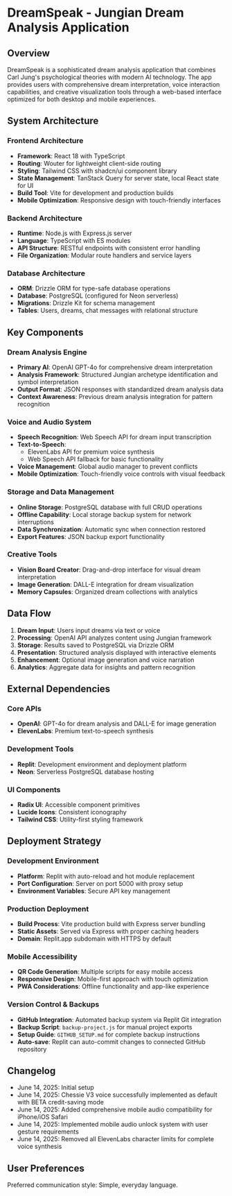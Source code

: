 # DreamSpeak - Jungian Dream Analysis Application

## Overview

DreamSpeak is a sophisticated dream analysis application that combines Carl Jung's psychological theories with modern AI technology. The app provides users with comprehensive dream interpretation, voice interaction capabilities, and creative visualization tools through a web-based interface optimized for both desktop and mobile experiences.

## System Architecture

### Frontend Architecture
- **Framework**: React 18 with TypeScript
- **Routing**: Wouter for lightweight client-side routing
- **Styling**: Tailwind CSS with shadcn/ui component library
- **State Management**: TanStack Query for server state, local React state for UI
- **Build Tool**: Vite for development and production builds
- **Mobile Optimization**: Responsive design with touch-friendly interfaces

### Backend Architecture
- **Runtime**: Node.js with Express.js server
- **Language**: TypeScript with ES modules
- **API Structure**: RESTful endpoints with consistent error handling
- **File Organization**: Modular route handlers and service layers

### Database Architecture
- **ORM**: Drizzle ORM for type-safe database operations
- **Database**: PostgreSQL (configured for Neon serverless)
- **Migrations**: Drizzle Kit for schema management
- **Tables**: Users, dreams, chat messages with relational structure

## Key Components

### Dream Analysis Engine
- **Primary AI**: OpenAI GPT-4o for comprehensive dream interpretation
- **Analysis Framework**: Structured Jungian archetype identification and symbol interpretation
- **Output Format**: JSON responses with standardized dream analysis data
- **Context Awareness**: Previous dream analysis integration for pattern recognition

### Voice and Audio System
- **Speech Recognition**: Web Speech API for dream input transcription
- **Text-to-Speech**: 
  - ElevenLabs API for premium voice synthesis
  - Web Speech API fallback for basic functionality
- **Voice Management**: Global audio manager to prevent conflicts
- **Mobile Optimization**: Touch-friendly voice controls with visual feedback

### Storage and Data Management
- **Online Storage**: PostgreSQL database with full CRUD operations
- **Offline Capability**: Local storage backup system for network interruptions
- **Data Synchronization**: Automatic sync when connection restored
- **Export Features**: JSON backup export functionality

### Creative Tools
- **Vision Board Creator**: Drag-and-drop interface for visual dream interpretation
- **Image Generation**: DALL-E integration for dream visualization
- **Memory Capsules**: Organized dream collections with analytics

## Data Flow

1. **Dream Input**: Users input dreams via text or voice
2. **Processing**: OpenAI API analyzes content using Jungian framework
3. **Storage**: Results saved to PostgreSQL via Drizzle ORM
4. **Presentation**: Structured analysis displayed with interactive elements
5. **Enhancement**: Optional image generation and voice narration
6. **Analytics**: Aggregate data for insights and pattern recognition

## External Dependencies

### Core APIs
- **OpenAI**: GPT-4o for dream analysis and DALL-E for image generation
- **ElevenLabs**: Premium text-to-speech synthesis

### Development Tools
- **Replit**: Development environment and deployment platform
- **Neon**: Serverless PostgreSQL database hosting

### UI Components
- **Radix UI**: Accessible component primitives
- **Lucide Icons**: Consistent iconography
- **Tailwind CSS**: Utility-first styling framework

## Deployment Strategy

### Development Environment
- **Platform**: Replit with auto-reload and hot module replacement
- **Port Configuration**: Server on port 5000 with proxy setup
- **Environment Variables**: Secure API key management

### Production Deployment
- **Build Process**: Vite production build with Express server bundling
- **Static Assets**: Served via Express with proper caching headers
- **Domain**: Replit.app subdomain with HTTPS by default

### Mobile Accessibility
- **QR Code Generation**: Multiple scripts for easy mobile access
- **Responsive Design**: Mobile-first approach with touch optimization
- **PWA Considerations**: Offline functionality and app-like experience

### Version Control & Backups
- **GitHub Integration**: Automated backup system via Replit Git integration
- **Backup Script**: `backup-project.js` for manual project exports
- **Setup Guide**: `GITHUB_SETUP.md` for complete backup instructions
- **Auto-save**: Replit can auto-commit changes to connected GitHub repository

## Changelog
- June 14, 2025: Initial setup
- June 14, 2025: Chessie V3 voice successfully implemented as default with BETA credit-saving mode
- June 14, 2025: Added comprehensive mobile audio compatibility for iPhone/iOS Safari
- June 14, 2025: Implemented mobile audio unlock system with user gesture requirements
- June 14, 2025: Removed all ElevenLabs character limits for complete voice synthesis

## User Preferences

Preferred communication style: Simple, everyday language.